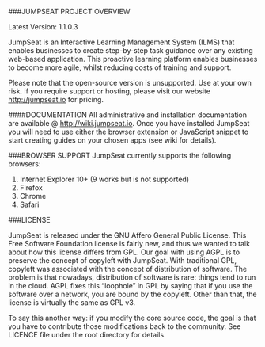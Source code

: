 ###JUMPSEAT PROJECT OVERVIEW

Latest Version: 1.1.0.3

JumpSeat is an Interactive Learning Management System (ILMS) that enables businesses to create step-by-step
task guidance over any existing web-based application. This proactive learning platform enables businesses to become more agile,
whilst reducing costs of training and support.

Please note that the open-source version is unsupported. Use at your own risk. If you require support or hosting, please
visit our website http://jumpseat.io for pricing.

####DOCUMENTATION
All administrative and installation documentation are available @ http://wiki.jumpseat.io. Once you have installed JumpSeat
you will need to use either the browser extension or JavaScript snippet to start creating guides on your chosen apps (see wiki for details).

###BROWSER SUPPORT
JumpSeat currently supports the following browsers:

 1. Internet Explorer 10+ (9 works but is not supported)
 2. Firefox
 3. Chrome
 4. Safari

###LICENSE

JumpSeat is released under the GNU Affero General Public License. This Free Software Foundation license is fairly new, and thus we wanted to talk about how this license differs from GPL.
Our goal with using AGPL is to preserve the concept of copyleft with JumpSeat. With traditional GPL, copyleft was associated with the concept of distribution of software.  The problem is that nowadays,
distribution of software is rare: things tend to run in the cloud. AGPL fixes this “loophole” in GPL by saying that if you use the software over a network, you are bound by the copyleft.
Other than that, the license is virtually the same as GPL v3.

To say this another way: if you modify the core source code, the goal is that you have to contribute those modifications back to the community.
See LICENCE file under the root directory for details.
